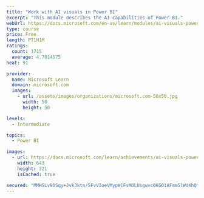 ```yaml
---
title: "Work with AI visuals in Power BI"
excerpt: "This module describes the AI capabilities of Power BI."
webUrl: https://docs.microsoft.com/en-us/learn/modules/ai-visuals-power-bi/
type: course
price: Free
length: PT1H1M
ratings:
  count: 1715
  average: 4.7014575
heat: 91

provider:
  name: Microsoft Learn
  domain: microsoft.com
  images:
    - url: /assets/images/organizations/microsoft.com-50x50.jpg
      width: 50
      height: 50

levels:
  - Intermediate

topics:
  - Power BI

images:
  - url: https://docs.microsoft.com/learn/achievements/ai-visuals-power-bi-social.png
    width: 643
    height: 321
    isCached: true

secured: "MMHSLv90Sqy+Jvk3ktn/SFvVIoeVMypWCFsMDLUsgwvc0KGO1AFmm5lWdXhQfHHiz4ve8To8C9ySV2rle/OP3kSIjNd+4+cFaLF1c0kNdfOCoeGqR/3PHZfUTFx6+rmnIRpQUyIVxlmNfGR7a0lSnaaHiViV1w0ovxrIq5umEte0ki939ygu4rkAhq8VOFFNARqK4/HIHOUfC/eQ9hXzYRWnTIXT6goaq4dpRmVKzMX5pKIPxvI0Tdxh+cHY7/Yb8c4DBhV04z6D/LVeC9Rfj71FzaxXbOgoOYPNe5k3qJFaSJYeHC9oTgFU7+LLF1fEdd7SdEONqEf2OXXHJER3/GKxiEPrD8oLj/V8LYY9SP4wqU+2oly9nswOJ56WoS9Mi2MBSL6dyn2pG8sNn+R2USilqoAVIywJ5shMDnefj1w=;AJN6SX2FVKEOof3PcN+GQg=="
---
```


